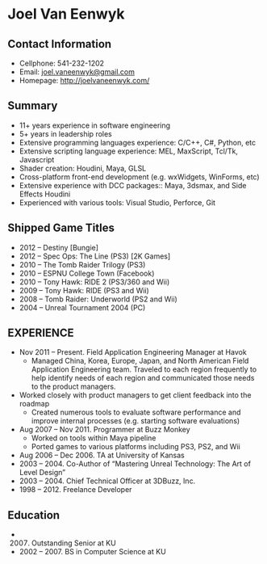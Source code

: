 # Joel Van Eenwyk

## Contact Information

* Cellphone: 541-232-1202
* Email: joel.vaneenwyk@gmail.com
* Homepage: http://joelvaneenwyk.com/

## Summary

* 11+ years experience in software engineering
* 5+ years in leadership roles
* Extensive programming languages experience: C/C++, C#, Python, etc
* Extensive scripting language experience:  MEL, MaxScript, Tcl/Tk, Javascript
* Shader creation: Houdini, Maya, GLSL
* Cross-platform front-end development (e.g. wxWidgets, WinForms, etc)
* Extensive experience with DCC packages:: Maya, 3dsmax, and Side Effects Houdini
* Experienced with various tools: Visual Studio, Perforce, Git

## Shipped Game Titles

* 2012 – Destiny [Bungie]
* 2012 – Spec Ops: The Line (PS3) [2K Games]
* 2010 – The Tomb Raider Trilogy (PS3)
* 2010 – ESPNU College Town (Facebook)
* 2010 – Tony Hawk: RIDE 2 (PS3/360 and Wii)
* 2009 – Tony Hawk: RIDE (PS3 and Wii)
* 2008 – Tomb Raider: Underworld (PS2 and Wii)
* 2004 – Unreal Tournament 2004 (PC)

## EXPERIENCE

* Nov 2011 – Present. Field Application Engineering Manager at Havok
  * Managed China, Korea, Europe, Japan, and North American Field Application Engineering team. Traveled to each region frequently to help identify needs of each region and communicated those needs to the product managers.
* Worked closely with product managers to get client feedback into the roadmap
  * Created numerous tools to evaluate software performance and improve internal processes (e.g. starting software evaluations)
* Aug 2007 – Nov 2011.  Programmer at Buzz Monkey
  * Worked on tools within Maya pipeline
  * Ported games to various platforms including PS3, PS2, and Wii
* Aug 2006 – Dec 2006.  TA at University of Kansas
* 2003 – 2004.  Co-Author of “Mastering Unreal Technology: The Art of Level Design”
* 2003 – 2004.  Chief Technical Officer at 3DBuzz, Inc.
* 1998 – 2012.  Freelance Developer

## Education

* 2007.  Outstanding Senior at KU
* 2002 – 2007.  BS in Computer Science at KU
